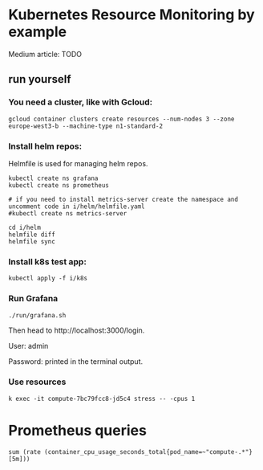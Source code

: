 # Kubernetes Resource Monitoring by example

Medium article: TODO

## run yourself

### You need a cluster, like with Gcloud:
```
gcloud container clusters create resources --num-nodes 3 --zone europe-west3-b --machine-type n1-standard-2
```

### Install helm repos:
Helmfile is used for managing helm repos.
```
kubectl create ns grafana
kubectl create ns prometheus

# if you need to install metrics-server create the namespace and uncomment code in i/helm/helmfile.yaml
#kubectl create ns metrics-server

cd i/helm
helmfile diff
helmfile sync
```

### Install k8s test app:
```
kubectl apply -f i/k8s
```


### Run Grafana
```
./run/grafana.sh
```
Then head to http://localhost:3000/login.

User: admin

Password: printed in the terminal output.



### Use resources
```
k exec -it compute-7bc79fcc8-jd5c4 stress -- -cpus 1
```


# Prometheus queries
```
sum (rate (container_cpu_usage_seconds_total{pod_name=~"compute-.*"}[5m]))
```
